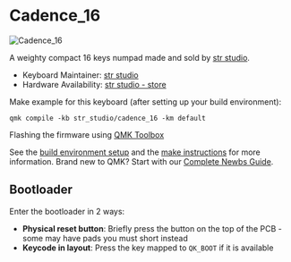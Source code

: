 # Cadence_16

![Cadence_16](https://strstudio.net/_next/image?url=%2Fcadence-1.png&w=1920&q=100)

A weighty compact 16 keys numpad made and sold by [str studio](https://strstudio.net/).

* Keyboard Maintainer: [str studio](https://strstudio.net/)
* Hardware Availability: [str studio - store](https://strstudio.net/store/cadence)

Make example for this keyboard (after setting up your build environment):

    qmk compile -kb str_studio/cadence_16 -km default

Flashing the firmware using [QMK Toolbox](https://github.com/qmk/qmk_toolbox)

See the [build environment setup](https://docs.qmk.fm/#/getting_started_build_tools) and the [make instructions](https://docs.qmk.fm/#/getting_started_make_guide) for more information. Brand new to QMK? Start with our [Complete Newbs Guide](https://docs.qmk.fm/#/newbs).

## Bootloader

Enter the bootloader in 2 ways:

* **Physical reset button**: Briefly press the button on the top of the PCB - some may have pads you must short instead
* **Keycode in layout**: Press the key mapped to `QK_BOOT` if it is available